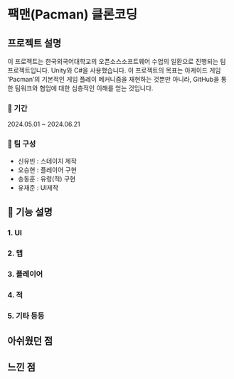 # 팩맨(Pacman) 클론코딩

## 프로젝트 설명
이 프로젝트는 한국외국어대학교의 오픈소스소프트웨어 수업의 일환으로 진행되는 팀 프로젝트입니다. Unity와 C#을 사용했습니다.
이 프로젝트의 목표는 아케이드 게임 ‘Pacman’의 기본적인 게임 플레이 메커니즘을 재현하는 것뿐만 아니라, GitHub을 통한 팀워크와 협업에 대한 심층적인 이해를 얻는 것입니다.

### 📆 기간

2024.05.01 ~ 2024.06.21

### 🏃 팀 구성

- 신유빈 : 스테이지 제작
- 오승현 : 플레이어 구현
- 송동훈 : 유령(적) 구현
- 유재준 : UI제작

## 🔎 기능 설명

### 1. UI

### 2. 맵

### 3. 플레이어

### 4. 적

### 5. 기타 등등

## 아쉬웠던 점

## 느낀 점

